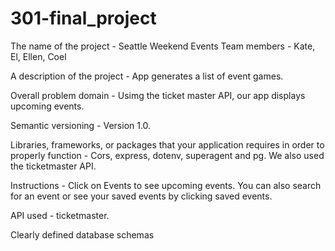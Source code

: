 # 301-final_project


The name of the project - Seattle Weekend Events 
Team members - Kate, El, Ellen, Coel

A description of the project - App generates a list of event games.

Overall problem domain - Usimg the ticket master API, our app displays upcoming events.

Semantic versioning - Version 1.0.

Libraries, frameworks, or packages that your application requires in order to properly function -  Cors, express, dotenv, superagent and pg.  We also used the ticketmaster API.

Instructions - Click on Events to see upcoming events.  You can also search for an event or see your saved events by clicking saved events.

API used - ticketmaster.

Clearly defined database schemas